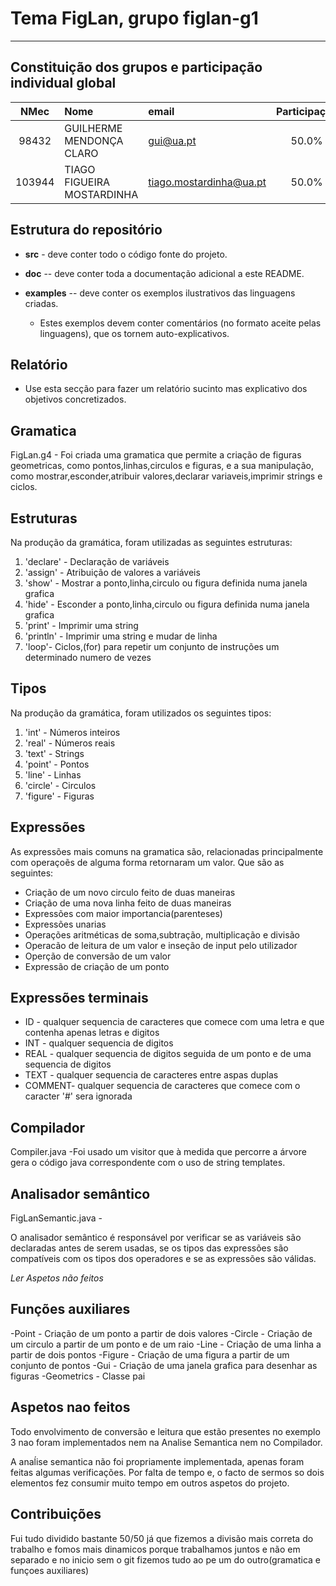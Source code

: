 # Tema **FigLan**, grupo **figlan-g1**
-----

## Constituição dos grupos e participação individual global

| NMec | Nome | email | Participação |
|:---:|:---|:---|:---:|
|  98432 | GUILHERME MENDONÇA CLARO | gui@ua.pt | 50.0% |
| 103944 | TIAGO FIGUEIRA MOSTARDINHA | tiago.mostardinha@ua.pt | 50.0% |

## Estrutura do repositório

- **src** - deve conter todo o código fonte do projeto.

- **doc** -- deve conter toda a documentação adicional a este README.

- **examples** -- deve conter os exemplos ilustrativos das linguagens criadas.

    - Estes exemplos devem conter comentários (no formato aceite pelas linguagens),
      que os tornem auto-explicativos.

## Relatório

- Use esta secção para fazer um relatório sucinto mas explicativo dos objetivos concretizados.

## Gramatica
FigLan.g4 - Foi criada uma gramatica que permite a criação de figuras geometricas, como pontos,linhas,circulos e figuras, e a sua manipulação, como mostrar,esconder,atribuir valores,declarar variaveis,imprimir strings e ciclos.
## Estruturas
Na produção da gramática, foram utilizadas as seguintes estruturas:

1. 'declare' - Declaração de variáveis
2. 'assign' - Atribuição de valores a variáveis
3. 'show' - Mostrar a ponto,linha,circulo ou figura definida numa janela grafica
4. 'hide' - Esconder a ponto,linha,circulo ou figura definida numa janela grafica
5. 'print' - Imprimir uma string
6. 'println' - Imprimir uma string e mudar de linha
7. 'loop'- Ciclos,(for) para repetir um conjunto de instruções um determinado numero de vezes 

## Tipos
Na produção da gramática, foram utilizados os seguintes tipos:

1. 'int' - Números inteiros
2. 'real' - Números reais
3. 'text' - Strings
4. 'point' - Pontos
5. 'line' - Linhas
6. 'circle' - Circulos
7. 'figure' - Figuras

## Expressões
As expressões mais comuns na gramatica são, relacionadas principalmente com operaçoẽs de alguma forma retornaram um valor.
Que são as seguintes:

- Criação de um novo circulo feito de duas maneiras
- Criação de uma nova linha feito de duas maneiras
- Expressões com maior importancia(parenteses)
- Expressões unarias
- Operações aritméticas de soma,subtração, multiplicação e divisão
- Operacão de leitura de um valor e inseção de input pelo utilizador
- Operção de conversão de um valor
- Expressão de criação de um ponto

## Expressões terminais
- ID - qualquer sequencia de caracteres que comece com uma letra e que contenha apenas letras e digitos
- INT - qualquer sequencia de digitos
- REAL - qualquer sequencia de digitos seguida de um ponto e de uma sequencia de digitos
- TEXT - qualquer sequencia de caracteres entre aspas duplas
- COMMENT- qualquer sequencia de caracteres que comece com o caracter '#' sera ignorada
## Compilador

Compiler.java -Foi usado um visitor que à medida que percorre a árvore gera o código java correspondente com o uso de string templates.

## Analisador semântico
FigLanSemantic.java -

O analisador semântico é responsável por verificar se as variáveis são declaradas antes de serem usadas, se os tipos das expressões são compatíveis com os tipos dos operadores e se as expressões são válidas.

*Ler Aspetos não feitos*
## Funções auxiliares

-Point - Criação de um ponto a partir de dois valores
-Circle - Criação de um circulo a partir de um ponto e de um raio
-Line - Criação de uma linha a partir de dois pontos
-Figure - Criação de uma figura a partir de um conjunto de pontos
-Gui - Criação de uma janela grafica para desenhar as figuras
-Geometrics - Classe pai


## Aspetos nao feitos
Todo envolvimento de conversão e leitura que estão presentes no exemplo 3 nao foram implementados nem na Analise Semantica nem no Compilador.

A anaĺise semantica não foi propriamente implementada, apenas foram feitas algumas verificações. 
Por falta de tempo e, o facto de sermos so dois elementos fez consumir muito tempo em outros aspetos do projeto.

## Contribuições
Fui tudo dividido bastante 50/50 já que fizemos a divisão mais correta do trabalho e fomos mais dinamicos porque trabalhamos juntos e não em separado e no inicio sem o git fizemos tudo ao pe um do outro(gramatica e funçoes auxiliares)
